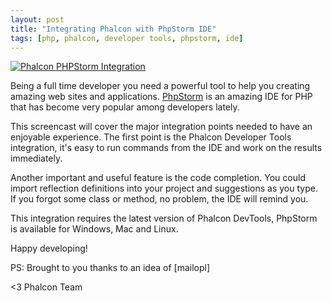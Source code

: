 ```yaml
---
layout: post
title: "Integrating Phalcon with PhpStorm IDE"
tags: [php, phalcon, developer tools, phpstorm, ide]
---
```

[![Phalcon PHPStorm Integration](/assets/files/2012-06-05-phpstorm-screencast.png)](https://vimeo.com/43455647 "Phalcon PHPStorm Integration - Click to Watch!")

Being a full time developer you need a powerful tool to help you creating amazing web sites and applications. [PhpStorm](http://www.jetbrains.com/phpstorm/) is an amazing IDE for PHP that has become very popular among developers lately.

<!--more-->
This screencast will cover the major integration points needed to have an enjoyable experience. The first point is the Phalcon Developer Tools integration, it's easy to run commands from the IDE and work on the results immediately.

Another important and useful feature is the code completion. You could import reflection definitions into your project and suggestions as you type. If you forgot some class or method, no problem, the IDE will remind you.

This integration requires the latest version of Phalcon DevTools, PhpStorm is available for Windows, Mac and Linux.

Happy developing!

PS: Brought to you thanks to an idea of [mailopl]

<3 Phalcon Team